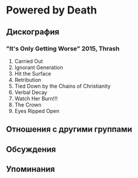 # Powered by Death



## Дискография

### "It's Only Getting Worse" 2015, Thrash

1. Carried Out 	 
2. Ignorant Generation 
3. Hit the Surface 
4. Retribution 
5. Tied Down by the Chains of Christianity 
6. Verbal Decay	
7. Watch Her Burn!!! 
8. The Crown 
9. Eyes Ripped Open


## Отношения с другими группами


## Обсуждения


## Упоминания

